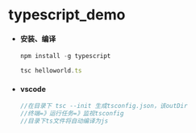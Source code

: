 # typescript_demo

- #### 安装、编译

  ```javascript
  npm install -g typescript
  ```

  ```javascript
  tsc helloworld.ts
  ```

- #### vscode

  ```javascript
  //在目录下 tsc --init 生成tsconfig.json，该outDir
  //终端=》运行任务=》监视tsconfig
  //目录下ts文件将自动编译为js
  ```

  


